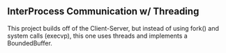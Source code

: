 InterProcess Communication w/ Threading
--------------------------------------------------------------
This project builds off of the Client-Server, but instead of using fork() and system calls (execvp), this one uses threads
and implements a BoundedBuffer.
